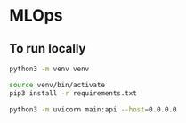 # MLOps

## To run locally

```sh
python3 -m venv venv

source venv/bin/activate
pip3 install -r requirements.txt

python3 -m uvicorn main:api --host=0.0.0.0

```

